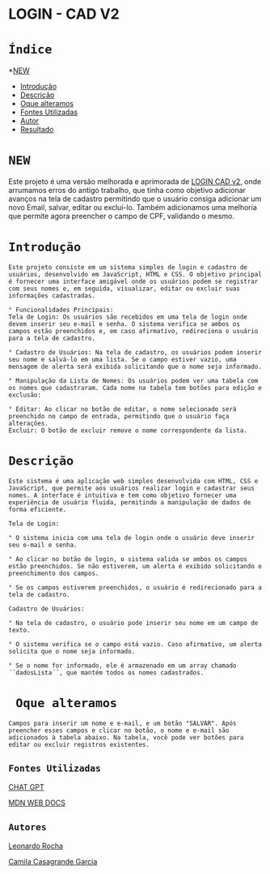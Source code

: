 # LOGIN - CAD V2
 
# ``Índice``
 
 *[NEW](#new)
* [Introdução](#introdução)
* [Descrição](#descrição)
* [Oque alteramos](#oque-alteramos)
* [Fontes Utilizadas](#fontes-utilizadas)
* [Autor](#autor)
* [Resultado](#resultado)
 
# ``NEW``
Este projeto é uma versão melhorada e aprimorada de [LOGIN CAD v2](https://github.com/camilacasagrande/login-cad-V2), onde arrumamos erros do antigo trabalho, que tinha como objetivo adicionar avanços na tela de cadastro permitindo que o usuário consiga adicionar um novo Email, salvar, editar ou exclui-lo. Também adicionamos uma melhoria que permite agora preencher o campo de CPF, validando o mesmo.

# ``Introdução``
    Este projeto consiste em um sistema simples de login e cadastro de usuários, desenvolvido em JavaScript, HTML e CSS. O objetivo principal é fornecer uma interface amigável onde os usuários podem se registrar com seus nomes e, em seguida, visualizar, editar ou excluir suas informações cadastradas.
 
    ° Funcionalidades Principais:
    Tela de Login: Os usuários são recebidos em uma tela de login onde devem inserir seu e-mail e senha. O sistema verifica se ambos os campos estão preenchidos e, em caso afirmativo, redireciona o usuário para a tela de cadastro.
 
    ° Cadastro de Usuários: Na tela de cadastro, os usuários podem inserir seu nome e salvá-lo em uma lista. Se o campo estiver vazio, uma mensagem de alerta será exibida solicitando que o nome seja informado.
 
    ° Manipulação da Lista de Nomes: Os usuários podem ver uma tabela com os nomes que cadastraram. Cada nome na tabela tem botões para edição e exclusão:
 
    ° Editar: Ao clicar no botão de editar, o nome selecionado será preenchido no campo de entrada, permitindo que o usuário faça alterações.
    Excluir: O botão de excluir remove o nome correspondente da lista.
 
# ``Descrição``
    Este sistema é uma aplicação web simples desenvolvida com HTML, CSS e JavaScript, que permite aos usuários realizar login e cadastrar seus nomes. A interface é intuitiva e tem como objetivo fornecer uma experiência de usuário fluida, permitindo a manipulação de dados de forma eficiente.
 
    Tela de Login:
 
    ° O sistema inicia com uma tela de login onde o usuário deve inserir seu e-mail e senha.
 
    ° Ao clicar no botão de login, o sistema valida se ambos os campos estão preenchidos. Se não estiverem, um alerta é exibido solicitando o preenchimento dos campos.
 
    ° Se os campos estiverem preenchidos, o usuário é redirecionado para a tela de cadastro.
 
    Cadastro de Usuários:
 
    ° Na tela de cadastro, o usuário pode inserir seu nome em um campo de texto.
 
    ° O sistema verifica se o campo está vazio. Caso afirmativo, um alerta solicita que o nome seja informado.
 
    ° Se o nome for informado, ele é armazenado em um array chamado ´´dadosLista´´, que mantém todos os nomes cadastrados.
 
# `` Oque alteramos``
    Campos para inserir um nome e e-mail, e um botão "SALVAR". Após preencher esses campos e clicar no botão, o nome e e-mail são adicionados à tabela abaixo. Na tabela, você pode ver botões para editar ou excluir registros existentes.
 
## ``Fontes Utilizadas``
[CHAT GPT](https://chatgpt.com/)

[MDN WEB DOCS](https://developer.mozilla.org/pt-BR/docs/Web/JavaScript/Guide/Indexed_collections)
 
## ``Autores``

[Leonardo Rocha](https://github.com/LeonardoRochaMarista)

[Camila Casagrande Garcia](https://github.com/camilacasagrande)
 
